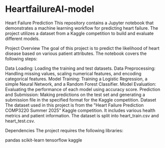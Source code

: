 # HeartfailureAI-model

Heart Failure Prediction
This repository contains a Jupyter notebook that demonstrates a machine learning workflow for predicting heart failure. The project utilizes a dataset from a Kaggle competition to build and evaluate different models.

Project Overview
The goal of this project is to predict the likelihood of heart disease based on various patient attributes. The notebook covers the following steps:

Data Loading: Loading the training and test datasets.
Data Preprocessing: Handling missing values, scaling numerical features, and encoding categorical features.
Model Training: Training a Logistic Regression, a simple Neural Network, and a Random Forest Classifier.
Model Evaluation: Evaluating the performance of each model using accuracy score.
Prediction and Submission: Making predictions on the test set and generating a submission file in the specified format for the Kaggle competition.
Dataset
The dataset used in this project is from the "Heart Failure Prediction COMP3220 Summer 2025" Kaggle competition. It includes various health metrics and patient information. The dataset is split into heart_train.csv and heart_test.csv.

Dependencies
The project requires the following libraries:

pandas
scikit-learn
tensorflow
kaggle
